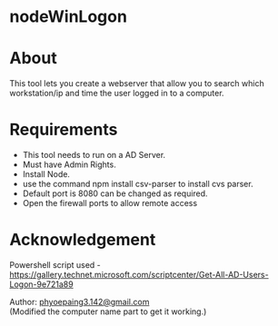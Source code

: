# nodeWinLogon

# About
This tool lets you create a webserver that allow you to search which workstation/ip and time the user logged in to a computer.

# Requirements
- This tool needs to run on a AD Server.
- Must have Admin Rights.
- Install Node.
- use the command npm install csv-parser to install cvs parser.
- Default port is 8080 can be changed as required. 
- Open the firewall ports to allow remote access



# Acknowledgement 
Powershell script used - 
https://gallery.technet.microsoft.com/scriptcenter/Get-All-AD-Users-Logon-9e721a89

Author: phyoepaing3.142@gmail.com                                                                                                               
(Modified the computer name part to get it working.)

